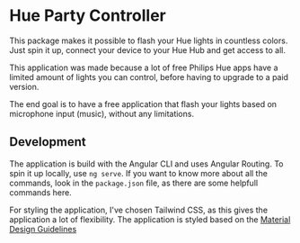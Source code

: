 # Hue Party Controller

This package makes it possible to flash your Hue lights in countless colors. Just spin it up, connect your device to your Hue Hub and get access to all.

This application was made because a lot of free Philips Hue apps have a limited amount of lights you can control, before having to upgrade to a paid version.

The end goal is to have a free application that flash your lights based on microphone input (music), without any limitations.

## Development
The application is build with the Angular CLI and uses Angular Routing. To spin it up locally, use `ng serve`. If you want to know more about all the commands, look in the `package.json` file, as there are some helpfull commands here.

For styling the application, I've chosen Tailwind CSS, as this gives the application a lot of flexibility. The application is styled based on the [Material Design Guidelines](https://material.io/)
